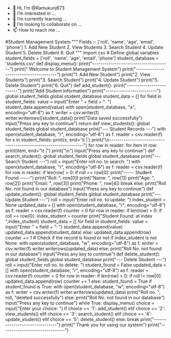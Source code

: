 - 👋 Hi, I’m @Ramukunj673
- 👀 I’m interested in ...
- 🌱 I’m currently learning ...
- 💞️ I’m looking to collaborate on ...
- 📫 How to reach me ...

<!---
Ramukunj673/Ramukunj673 is a ✨ special ✨ repository because its `README.md` (this file) appears on your GitHub profile.
You can click the Preview link to take a look at your changes.
--->
#Student Management System """ Fields :- ['roll', 'name', 'age', 'email', 'phone'] 1. Add New Student 2. View Students 3. Search Student 4. Update Student 5. Delete Student 6. Quit """  import csv # Define global variables student_fields = ['roll', 'name', 'age', 'email', 'phone'] student_database = 'students.csv'   def display_menu():     print("--------------------------------------")     print(" Welcome to Student Management System")     print("---------------------------------------")     print("1. Add New Student")     print("2. View Students")     print("3. Search Student")     print("4. Update Student")     print("5. Delete Student")     print("6. Quit")   def add_student():     print("-------------------------")     print("Add Student Information")     print("-------------------------")     global student_fields     global student_database      student_data = []     for field in student_fields:         value = input("Enter " + field + ": ")         student_data.append(value)      with open(student_database, "a", encoding="utf-8") as f:         writer = csv.writer(f)         writer.writerows([student_data])      print("Data saved successfully")     input("Press any key to continue")     return   def view_students():     global student_fields     global student_database      print("--- Student Records ---")      with open(student_database, "r", encoding="utf-8") as f:         reader = csv.reader(f)         for x in student_fields:             print(x, end='\t |')         print("\n-----------------------------------------------------------------")          for row in reader:             for item in row:                 print(item, end="\t |")             print("\n")      input("Press any key to continue")   def search_student():     global student_fields     global student_database      print("--- Search Student ---")     roll = input("Enter roll no. to search: ")     with open(student_database, "r", encoding="utf-8") as f:         reader = csv.reader(f)         for row in reader:             if len(row) > 0:                 if roll == row[0]:                     print("----- Student Found -----")                     print("Roll: ", row[0])                     print("Name: ", row[1])                     print("Age: ", row[2])                     print("Email: ", row[3])                     print("Phone: ", row[4])                     break         else:             print("Roll No. not found in our database")     input("Press any key to continue")   def update_student():     global student_fields     global student_database      print("--- Update Student ---")     roll = input("Enter roll no. to update: ")     index_student = None     updated_data = []     with open(student_database, "r", encoding="utf-8") as f:         reader = csv.reader(f)         counter = 0         for row in reader:             if len(row) > 0:                 if roll == row[0]:                     index_student = counter                     print("Student Found: at index ",index_student)                     student_data = []                     for field in student_fields:                         value = input("Enter " + field + ": ")                         student_data.append(value)                     updated_data.append(student_data)                 else:                     updated_data.append(row)                 counter += 1       # Check if the record is found or not     if index_student is not None:         with open(student_database, "w", encoding="utf-8") as f:             writer = csv.writer(f)             writer.writerows(updated_data)     else:         print("Roll No. not found in our database")      input("Press any key to continue")   def delete_student():     global student_fields     global student_database      print("--- Delete Student ---")     roll = input("Enter roll no. to delete: ")     student_found = False     updated_data = []     with open(student_database, "r", encoding="utf-8") as f:         reader = csv.reader(f)         counter = 0         for row in reader:             if len(row) > 0:                 if roll != row[0]:                     updated_data.append(row)                     counter += 1                 else:                     student_found = True      if student_found is True:         with open(student_database, "w", encoding="utf-8") as f:             writer = csv.writer(f)             writer.writerows(updated_data)         print("Roll no. ", roll, "deleted successfully")     else:         print("Roll No. not found in our database")      input("Press any key to continue")  while True:     display_menu()      choice = input("Enter your choice: ")     if choice == '1':         add_student()     elif choice == '2':         view_students()     elif choice == '3':         search_student()     elif choice == '4':         update_student()     elif choice == '5':         delete_student()     else:         break  print("-------------------------------") print(" Thank you for using our system") print("-------------------------------")

